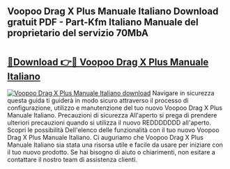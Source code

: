 ## Voopoo Drag X Plus Manuale Italiano Download gratuit PDF - Part-Kfm Italiano Manuale del proprietario del servizio 70MbA

# <h2><a href="http://dfgfqp.blite.top/?on=Voopoo+Drag+X+Plus+Manuale+Italiano">🔗Download 👉🔴 Voopoo Drag X Plus Manuale Italiano</a></h2>

[![Voopoo Drag X Plus Manuale Italiano download](https://i.imgur.com/lujVjoI.png)](http://dfgfqp.blite.top/?on=Voopoo+Drag+X+Plus+Manuale+Italiano)
Navigare in sicurezza questa guida ti guiderà in modo sicuro attraverso il processo di configurazione, utilizzo e manutenzione del tuo nuovo Voopoo Drag X Plus Manuale Italiano. Precauzioni di sicurezza All'aperto si prega di prendere ulteriori precauzioni quando si utilizza il nuovo REDDDDDDD all'aperto. Scopri le possibilità Dell'elenco delle funzionalità con il tuo nuovo Voopoo Drag X Plus Manuale Italiano. Ci auguriamo che Voopoo Drag X Plus Manuale Italiano sia stata una risorsa utile e facile da usare per iniziare con il tuo nuovo prodotto. Se hai bisogno di aiuto o chiarimenti, non esitare a contattare il nostro team di assistenza clienti.
